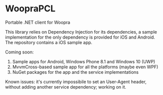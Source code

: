 # WoopraPCL
Portable .NET client for Woopra

This library relies on Dependency Injection for its dependencies, a sample implementation for the only dependency is provided for iOS and Android.
The repository contains a iOS sample app.

Coming soon:
1. Sample apps for Android, Windows Phone 8.1 and Windows 10 (UWP)
2. MvvmCross-based sample app for all the platforms (maybe even WPF)
3. NuGet packages for the app and the service implementations

Known issues: it's currently impossibile to set an User-Agent header, without adding another service dependency; working on it.
